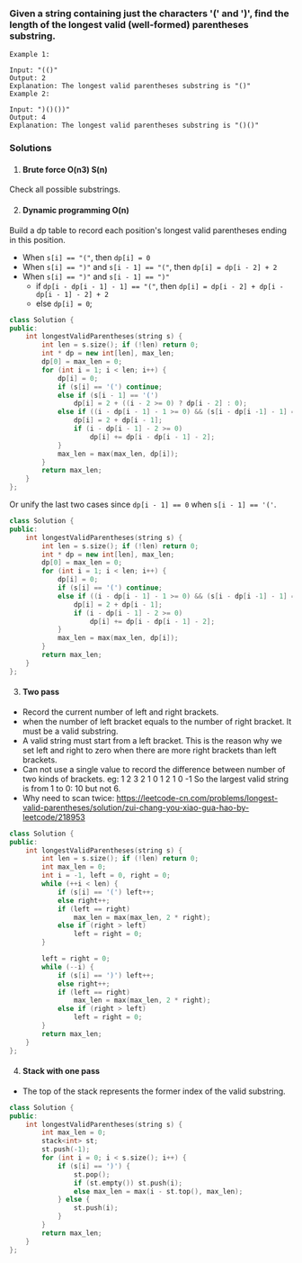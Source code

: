 ### Given a string containing just the characters '(' and ')', find the length of the longest valid (well-formed) parentheses substring.

```
Example 1:

Input: "(()"
Output: 2
Explanation: The longest valid parentheses substring is "()"
Example 2:

Input: ")()())"
Output: 4
Explanation: The longest valid parentheses substring is "()()"
```


### Solutions

1. #### Brute force O(n3) S(n)

Check all possible substrings.


2. #### Dynamic programming O(n)

Build a dp table to record each position's longest valid parentheses ending in this position.

- When `s[i] == "("`, then `dp[i] = 0`
- When `s[i] == ")"` and `s[i - 1] == "("`, then `dp[i] = dp[i - 2] + 2`
- When `s[i] == ")"` and `s[i - 1] == ")"`
    - if `dp[i - dp[i - 1] - 1] == "("`, then `dp[i] = dp[i - 2] + dp[i - dp[i - 1] - 2] + 2`
    - else `dp[i] = 0`;

```c++
class Solution {
public:
    int longestValidParentheses(string s) {
        int len = s.size(); if (!len) return 0;
        int * dp = new int[len], max_len;
        dp[0] = max_len = 0;
        for (int i = 1; i < len; i++) {
            dp[i] = 0;
            if (s[i] == '(') continue;
            else if (s[i - 1] == '(')
                dp[i] = 2 + ((i - 2 >= 0) ? dp[i - 2] : 0); 
            else if ((i - dp[i - 1] - 1 >= 0) && (s[i - dp[i -1] - 1] == '(')) {
                dp[i] = 2 + dp[i - 1];
                if (i - dp[i - 1] - 2 >= 0)
                    dp[i] += dp[i - dp[i - 1] - 2];
            }
            max_len = max(max_len, dp[i]);
        }
        return max_len;
    }
};
```

Or unify the last two cases since `dp[i - 1] == 0` when `s[i - 1] == '('`.

```c++
class Solution {
public:
    int longestValidParentheses(string s) {
        int len = s.size(); if (!len) return 0;
        int * dp = new int[len], max_len;
        dp[0] = max_len = 0;
        for (int i = 1; i < len; i++) {
            dp[i] = 0;
            if (s[i] == '(') continue;
            else if ((i - dp[i - 1] - 1 >= 0) && (s[i - dp[i -1] - 1] == '(')) {
                dp[i] = 2 + dp[i - 1];
                if (i - dp[i - 1] - 2 >= 0)
                    dp[i] += dp[i - dp[i - 1] - 2];
            }
            max_len = max(max_len, dp[i]);
        }
        return max_len;
    }
};
```

3. #### Two pass


- Record the current number of left and right brackets.
- when the number of left bracket equals to the number of right bracket. It must be a valid substring.
- A valid string must start from a left bracket. This is the reason why we set left and right to zero when there are more right brackets than left brackets.
- Can not use a single value to record the difference between number of two kinds of brackets.
eg: 1 2 3 2 1 0 1 2 1 0 -1 So the largest valid string is from 1 to 0:  10 but not 6.
- Why need to scan twice: https://leetcode-cn.com/problems/longest-valid-parentheses/solution/zui-chang-you-xiao-gua-hao-by-leetcode/218953


```c++
class Solution {
public:
    int longestValidParentheses(string s) {
        int len = s.size(); if (!len) return 0;
        int max_len = 0;
        int i = -1, left = 0, right = 0;
        while (++i < len) {
            if (s[i] == '(') left++;
            else right++;
            if (left == right)
                max_len = max(max_len, 2 * right);
            else if (right > left)
                left = right = 0;
        }

        left = right = 0;
        while (--i) {
            if (s[i] == ')') left++;
            else right++;
            if (left == right)
                max_len = max(max_len, 2 * right);
            else if (right > left)
                left = right = 0;
        }
        return max_len;
    }
};
```

4. #### Stack with one pass

- The top of the stack represents the former index of the valid substring.

```c++
class Solution {
public:
    int longestValidParentheses(string s) {
        int max_len = 0;
        stack<int> st;
        st.push(-1);
        for (int i = 0; i < s.size(); i++) {
            if (s[i] == ')') {
                st.pop();
                if (st.empty()) st.push(i);
                else max_len = max(i - st.top(), max_len);
            } else {
                st.push(i);
            }
        }
        return max_len;
    }
};
```
